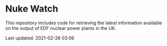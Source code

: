 # Nuke Watch

This repository includes code for retrieving the latest information available on the output of EDF nuclear power plants in the UK.

Last updated: 2021-02-26 03:06